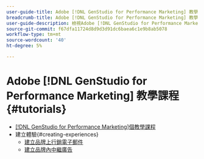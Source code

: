 ```yaml
---
user-guide-title: Adobe [!DNL GenStudio for Performance Marketing] 教學課程
breadcrumb-title: Adobe [!DNL GenStudio for Performance Marketing] 教學課程
user-guide-description: 檢視Adobe [!DNL GenStudio for Performance Marketing]的Experience League教學課程，這是端對端的解決方案，可透過創作AI和智慧型自動化加速並簡化您的內容供應鏈。
source-git-commit: f67dfa11724d8d9d3d91dc6baea6c1e9b8ab5078
workflow-type: tm+mt
source-wordcount: '40'
ht-degree: 5%

---
```



# Adobe [!DNL GenStudio for Performance Marketing] 教學課程 {#tutorials}

+ [[!DNL GenStudio for Performance Marketing]個教學課程](overview.md)
+ 建立體驗{#creating-experiences}
   + [建立品牌上行銷電子郵件](./creating-experiences/creating-on-brand-emails.md)
   + [建立品牌內中繼廣告](./creating-experiences/creating-on-meta-ads.md)
